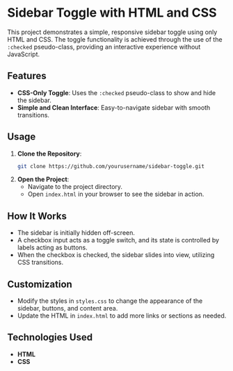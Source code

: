 # Sidebar Toggle with HTML and CSS

This project demonstrates a simple, responsive sidebar toggle using only HTML and CSS. The toggle functionality is achieved through the use of the `:checked` pseudo-class, providing an interactive experience without JavaScript.

## Features
- **CSS-Only Toggle**: Uses the `:checked` pseudo-class to show and hide the sidebar.
- **Simple and Clean Interface**: Easy-to-navigate sidebar with smooth transitions.

## Usage
1. **Clone the Repository**: 
    ```bash
    git clone https://github.com/yourusername/sidebar-toggle.git
    ```
2. **Open the Project**:
    - Navigate to the project directory.
    - Open `index.html` in your browser to see the sidebar in action.

## How It Works

- The sidebar is initially hidden off-screen.
- A checkbox input acts as a toggle switch, and its state is controlled by labels acting as buttons.
- When the checkbox is checked, the sidebar slides into view, utilizing CSS transitions.

## Customization

- Modify the styles in `styles.css` to change the appearance of the sidebar, buttons, and content area.
- Update the HTML in `index.html` to add more links or sections as needed.

## Technologies Used

- **HTML**
- **CSS**



